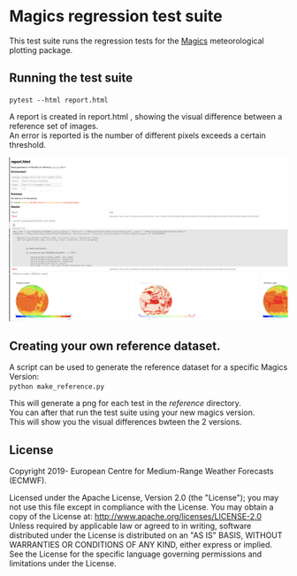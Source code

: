 
# Magics regression test suite

This test suite runs the regression tests for the [Magics](https://confluence.ecmwf.int/magics) meteorological plotting package. 


## Running the test suite

`pytest --html report.html`

A report is created in report.html , showing the visual difference between a reference set of images.   
An error is reported is the number of different pixels exceeds a certain threshold.

![Example of report](report.png)

## Creating your own reference dataset.

A script can be used to generate the reference dataset for a specific Magics Version:  
`python make_reference.py`   

This will generate a png for each test in the *reference* directory.  
You can after that run the test suite using your new magics version.  
This will show you the visual differences bwteen the 2 versions.


## License

Copyright 2019- European Centre for Medium-Range Weather Forecasts (ECMWF).

Licensed under the Apache License, Version 2.0 (the "License"); you may not use this file except in compliance with the License. You may obtain a copy of the License at: http://www.apache.org/licenses/LICENSE-2.0 Unless required by applicable law or agreed to in writing, software distributed under the License is distributed on an "AS IS" BASIS, WITHOUT WARRANTIES OR CONDITIONS OF ANY KIND, either express or implied. See the License for the specific language governing permissions and limitations under the License.
